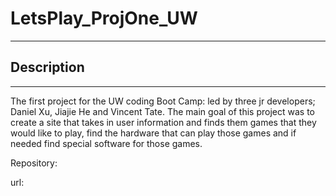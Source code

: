 # LetsPlay_ProjOne_UW

---

## Description

---

The first project for the UW coding Boot Camp: led by three jr developers; Daniel Xu, Jiajie He and Vincent Tate. The main goal of this project was to create a site that takes in user information and finds them games that they would like to play, find the hardware that can play those games and if needed find special software for those games.


Repository:

url: 
